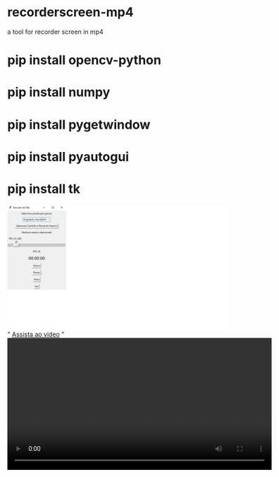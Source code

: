 # recorderscreen-mp4
 a tool for recorder screen in mp4
 
# pip install opencv-python
# pip install numpy
# pip install pygetwindow
# pip install pyautogui
# pip install tk

![Texto alternativo](https://github.com/0joseDark/recorderscreen-mp4/blob/main/images/janela.jpg)
"
[Assista ao vídeo](https://www.youtube.com/watch?v=tlQJSDB8gJM)
"
<video width="600" controls>
  <source src="https://github.com/0joseDark/recorderscreen-mp4/raw/main/videos/janela-3.mp4" type="video/mp4">
</video>



